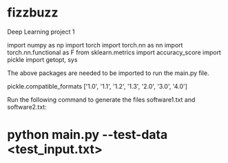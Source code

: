 # fizzbuzz
Deep Learning project 1


import numpy as np
import torch
import torch.nn as nn
import torch.nn.functional as F
from sklearn.metrics import accuracy_score
import pickle
import getopt, sys


The above packages are needed to be imported to run the main.py file.

 pickle.compatible_formats
['1.0', '1.1', '1.2', '1.3', '2.0', '3.0', '4.0']

Run the following command to generate the files software1.txt and software2.txt:
# python main.py --test-data <test_input.txt>
